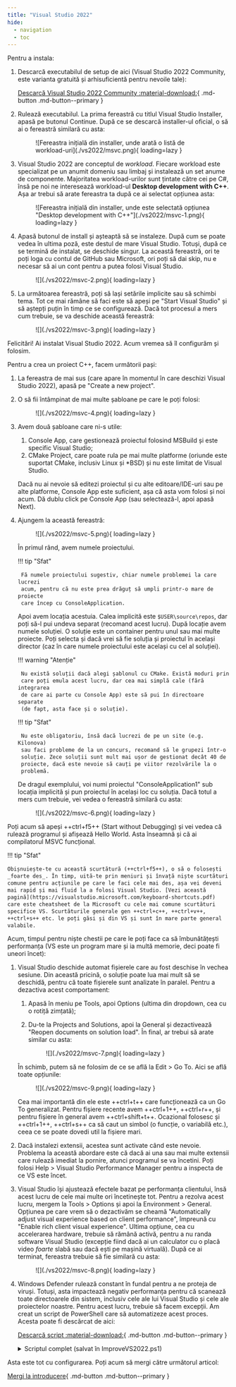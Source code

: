 ```yaml
---
title: "Visual Studio 2022"
hide:
  - navigation
  - toc
---
```


Pentru a instala:

1. Descarcă executabilul de setup de aici (Visual Studio 2022 Community, este
   varianta gratuită și arhisuficientă pentru nevoile tale):
   
    [Descarcă Visual Studio 2022 Community :material-download:](https://c2rsetup.officeapps.live.com/c2r/downloadVS.aspx?sku=community&channel=Release&version=VS2022&source=VSLandingPage){ .md-button .md-button--primary }

2. Rulează executabilul. La prima fereastră cu titlul Visual Studio Installer,
   apasă pe butonul Continue. După ce se descarcă installer-ul oficial, o să ai
   o fereastră similară cu asta:

    <figure markdown="span">
    ![Fereastra inițială din installer, unde arată o listă de workload-uri](./vs2022/msvc.png){ loading=lazy }
    </figure>

3. Visual Studio 2022 are conceptul de _workload_. Fiecare workload este
   specializat pe un anumit domeniu sau limbaj și instalează un set anume de
   componente. Majoritatea workload-urilor sunt țintate către cei pe C#, însă pe
   noi ne interesează workload-ul **Desktop development with C++**. Așa ar
   trebui să arate fereastra ta după ce ai selectat opțiunea asta:

    <figure markdown="span">
    ![Fereastra inițială din installer, unde este selectată opțiunea "Desktop development with C++"](./vs2022/msvc-1.png){ loading=lazy }
    </figure>

4. Apasă butonul de install și așteaptă să se instaleze. După cum se poate vedea
   în ultima poză, este destul de mare Visual Studio. Totuși, după ce se termină
   de instalat, se deschide singur. La această fereastră, ori te poți loga cu
   contul de GitHub sau Microsoft, ori poți să dai skip, nu e necesar să ai un
   cont pentru a putea folosi Visual Studio.

    <figure markdown="span"> 
    ![](./vs2022/msvc-2.png){ loading=lazy }
    </figure>

5. La următoarea fereastră, poți să lași setările implicite sau să schimbi tema.
   Tot ce mai rămâne să faci este să apeși pe "Start Visual Studio" și să
   aștepți puțin în timp ce se configurează. Dacă tot procesul a mers cum
   trebuie, se va deschide această fereastră:

    <figure markdown="span">
    ![](./vs2022/msvc-3.png){ loading=lazy }
    </figure>

Felicitări! Ai instalat Visual Studio 2022. Acum vremea să îl configurăm și
folosim.

Pentru a crea un proiect C++, facem următorii pași:

1. La fereastra de mai sus (care apare în momentul în care deschizi Visual
   Studio 2022), apasă pe "Create a new project".
2. O să fii întâmpinat de mai multe șabloane pe care le poți folosi:

    <figure markdown="span">
    ![](./vs2022/msvc-4.png){ loading=lazy }
    </figure>

3. Avem două șabloane care ni-s utile:
    1. Console App, care gestionează proiectul folosind MSBuild și este specific
       Visual Studio;
    2. CMake Project, care poate rula pe mai multe platforme (oriunde este
       suportat CMake, inclusiv Linux și *BSD) și nu este limitat de Visual
       Studio.

    Dacă nu ai nevoie să editezi proiectul și cu alte editoare/IDE-uri sau pe
    alte platforme, Console App este suficient, așa că asta vom folosi și noi
    acum. Dă dublu click pe Console App (sau selectează-l, apoi apasă Next).

4. Ajungem la această fereastră:

    <figure markdown="span">
    ![](./vs2022/msvc-5.png){ loading=lazy }
    </figure>

    În primul rând, avem numele proiectului.

    !!! tip "Sfat"

        Fă numele proiectului sugestiv, chiar numele problemei la care lucrezi
        acum, pentru că nu este prea drăguț să umpli printr-o mare de proiecte
        care încep cu ConsoleApplication.

    Apoi avem locația acestuia. Calea implicită este `$USER\source\repos`, dar
    poți să-l pui undeva separat (recomand acest lucru). După locație avem
    numele soluției. O soluție este un container pentru unul sau mai multe
    proiecte. Poți selecta și dacă vrei să fie soluția și proiectul în același
    director (caz în care numele proiectului este același cu cel al soluției).

    !!! warning "Atenție"

        Nu există soluții dacă alegi șablonul cu CMake. Există moduri prin
        care poți emula acest lucru, dar cea mai simplă cale (fără integrarea
        de care ai parte cu Console App) este să pui în directoare separate
        (de fapt, asta face și o soluție).

    !!! tip "Sfat"

        Nu este obligatoriu, însă dacă lucrezi de pe un site (e.g. Kilonova)
        sau faci probleme de la un concurs, recomand să le grupezi într-o
        soluție. Zece soluții sunt mult mai ușor de gestionat decât 40 de
        proiecte, dacă este nevoie să cauți pe viitor rezolvările la o
        problemă.

    De dragul exemplului, voi numi proiectul "ConsoleApplication1" sub locația
    implicită și pun proiectul în același loc cu soluția. Dacă totul a mers cum
    trebuie, vei vedea o fereastră similară cu asta:

    <figure markdown="span">
    ![](./vs2022/msvc-6.png){ loading=lazy }
    </figure>

Poți acum să apeși ++ctrl+f5++ (Start without Debugging) și vei vedea că rulează
programul și afișează Hello World. Asta înseamnă și că ai compilatorul MSVC
funcțional.

!!! tip "Sfat"

    Obișnuiește-te cu această scurtătură (++ctrl+f5++), o să o folosești
    _foarte des_. În timp, uită-te prin meniuri și învață niște scurtături
    comune pentru acțiunile pe care le faci cele mai des, așa vei deveni
    mai rapid și mai fluid la a folosi Visual Studio. [Vezi această
    pagină](https://visualstudio.microsoft.com/keyboard-shortcuts.pdf)
    care este cheatsheet de la Microsoft cu cele mai comune scurtături
    specifice VS. Scurtăturile generale gen ++ctrl+c++, ++ctrl+v++,
    ++ctrl+s++ etc. le poți găsi și din VS și sunt în mare parte general
    valabile.

Acum, timpul pentru niște chestii pe care le poți face ca să îmbunătățești
performanța (VS este un program mare și ia multă
memorie, deci poate fi uneori încet):

1. Visual Studio deschide automat fișierele care au fost deschise în vechea
   sesiune. Din această pricină, o soluție poate lua mai mult să se deschidă,
   pentru că toate fișierele sunt analizate în paralel. Pentru a dezactiva acest
   comportament:

    1. Apasă în meniu pe Tools, apoi Options (ultima din dropdown, cea cu o
       rotiță zimțată);
    2. Du-te la Projects and Solutions, apoi la General și dezactivează "Reopen
       documents on solution load". În final, ar trebui să arate similar cu
       asta:

        <figure markdown="span">
        ![](./vs2022/msvc-7.png){ loading=lazy }
        </figure>

    În schimb, putem să ne folosim de ce se află la Edit > Go To. Aici se află
    toate opțiunile:

    <figure markdown="span">
    ![](./vs2022/msvc-9.png){ loading=lazy }
    </figure>

    Cea mai importantă din ele este ++ctrl+t++ care funcționează ca un Go To
    generalizat. Pentru fișiere recente avem ++ctrl+1++, ++ctrl+r++, și pentru
    fișiere în general avem ++ctrl+shift+t++. Ocazional folosesc și ++ctrl+1++,
    ++ctrl+s++ ca să caut un simbol (o funcție, o variabilă etc.), ceea ce se
    poate dovedi util la fișiere mari.

2. Dacă instalezi extensii, acestea sunt activate când este nevoie. Problema la
   această abordare este că dacă ai una sau mai multe extensii care rulează
   imediat la pornire, atunci programul se va încetini. Poți folosi Help >
   Visual Studio Performance Manager pentru a inspecta de ce VS este încet.
3. Visual Studio își ajustează efectele bazat pe performanța clientului, însă
   acest lucru de cele mai multe ori încetinește tot. Pentru a rezolva acest
   lucru, mergem la Tools > Options și apoi la Environment > General. Opțiunea
   pe care vrem să o dezactivăm se cheamă "Automatically adjust visual
   experience based on client performance", împreună cu "Enable rich client
   visual experience". Ultima opțiune, cea cu accelerarea hardware, trebuie să
   rămână activă, pentru a nu randa software Visual Studio (excepție fiind dacă
   ai un calculator cu o placă video _foarte_ slabă sau dacă ești pe mașină
   virtuală). După ce ai terminat, fereastra trebuie să fie similară cu asta:

    <figure markdown="span">
    ![](./vs2022/msvc-8.png){ loading=lazy }
    </figure>

4. Windows Defender rulează constant în fundal pentru a ne proteja de viruși.
   Totuși, asta impactează negativ performanța pentru că scanează toate
   directoarele din sistem, inclusiv cele ale lui Visual Studio și cele ale
   proiectelor noastre. Pentru acest lucru, trebuie să facem excepții. Am creat
   un script de PowerShell care să automatizeze acest proces. Acesta poate fi
   descărcat de aici:

    [Descarcă script :material-download:](./vs2022/ImproveVS2022.ps1){ .md-button .md-button--primary }

    <details><summary>Scriptul complet (salvat în ImproveVS2022.ps1)</summary>
    ```powershell
    if (-not ([Security.Principal.WindowsPrincipal] [Security.Principal.WindowsIdentity]::GetCurrent()).IsInRole([Security.Principal.WindowsBuiltInRole] "Administrator"))
    {
        Write-Host "Ruleaza acest script ca Administrator." -ForegroundColor Red
        exit
    }

    $userPath = $env:USERPROFILE
    $appdataLocal = "$userPath\AppData\Local"
    $appdataRoaming = "$userPath\AppData\Roaming"
    $programData = "C:\ProgramData"
    $programFiles = "C:\Program Files"
    $programFilesX86 = "$programFiles (x86)"

    $pathExclusions = @(
        'C:\Windows\Microsoft.NET',
        'C:\Windows\assembly',
        "$userPath\.dotnet",
        "$userPath\.librarymanager",
        "$appdataLocal\Microsoft\VisualStudio",
        "$appdataLocal\Microsoft\VisualStudio Services",
        "$appdataLocal\GitCredentialManager",
        "$appdataLocal\GitHubVisualStudio",
        "$appdataLocal\Microsoft\dotnet",
        "$appdataLocal\Microsoft\VSApplicationInsights",
        "$appdataLocal\Microsoft\VSCommon",
        "$appdataLocal\Temp\VSFeedbackIntelliCodeLogs",
        "$appdataRoaming\Microsoft\VisualStudio",
        "$appdataRoaming\NuGet",
        "$appdataRoaming\Visual Studio Setup",
        "$appdataRoaming\vstelemetry",
        "$programData\Microsoft\VisualStudio",
        "$programData\Microsoft\NetFramework",
        "$programData\Microsoft Visual Studio",
        "$programFiles\Microsoft Visual Studio",
        "$programFiles\dotnet",
        "$programFiles\Microsoft SDKs",
        "$programFiles\Microsoft SQL Server",
        "$programFiles\IIS",
        "$programFiles\IIS Express",
        "$programFilesX86\Microsoft Visual Studio",
        "$programFilesX86\dotnet",
        "$programFilesX86\Microsoft SDKs",
        "$programFilesX86\Microsoft SQL Server",
        "$programFilesX86\IIS",
        "$programFilesX86\IIS Express"
    )

    $processExclusions = @(
        'ServiceHub.SettingsHost.exe',
        'ServiceHub.IdentityHost.exe',
        'ServiceHub.VSDetouredHost.exe',
        'ServiceHub.Host.CLR.x86.exe',
        'Microsoft.ServiceHub.Controller.exe',
        'PerfWatson2.exe',
        'sqlwriter.exe'
    )

    Write-Host "Acest script va crea excluderi pentru Windows Defender pentru folderele și procesele comune ale Visual Studio 2022."
    Write-Host ""
    $projectsFolder = Read-Host "Care este calea către folderul proiectelor tale? (exemplu: $userPath\source\repos)"

    if (-not (Test-Path $projectsFolder))
    {
        Write-Host "Calea specificată pentru folderul proiectelor nu există. Ieșire din script." -ForegroundColor Red
        exit
    }

    Write-Host ""
    Write-Host "Adăugare excludere cale: $projectsFolder"
    Add-MpPreference -ExclusionPath $projectsFolder

    foreach ($exclusion in $pathExclusions)
    {
        Write-Host "Adăugare excludere cale: $exclusion"
        try
        {
            Add-MpPreference -ExclusionPath $exclusion
        }
        catch
        {
            Write-Host "Nu s-a reușit adăugarea excluderii pentru calea: $exclusion - $_" -ForegroundColor Yellow
        }
    }

    foreach ($exclusion in $processExclusions)
    {
        Write-Host "Adăugare excludere proces: $exclusion"
        try
        {
            Add-MpPreference -ExclusionProcess $exclusion
        }
        catch
        {
            Write-Host "Nu s-a reușit adăugarea excluderii pentru procesul: $exclusion - $_" -ForegroundColor Yellow
        }
    }

    Write-Host ""
    Write-Host "Excluderile tale:"
    $prefs = Get-MpPreference

    Write-Host "Căile excluse:"
    $prefs.ExclusionPath
    Write-Host ""

    Write-Host "Procesele excluse:"
    $prefs.ExclusionProcess

    ```
    </details>

    Pentru a-l folosi, trebuie făcuți următorii pași (presupun că ai descărcat
    scriptul în `C:\Users\<nume>\Downloads` (adică în folderul de Descărcări)):

    1. Deschide o fereastră de PowerShell ca administrator. Pentru a face acest
       lucru, fie poți apăsa incantația ++win+x++, ++a++ și apoi ++enter++, fie
       poți să cauți Windows Powershell (sau doar Terminal, dacă ești pe Windows
       11) în meniu, apoi selectezi Executare ca administrator.

    2. Navighează până la calea unde ai descărcat cu `cd C:\Users\<cale>`. În
       cazul meu, va fi `cd C:\Users\RoAlgo\Downloads`.

    3. Scrie `.\ImproveVS2022.ps1` (presupunând că așa ai numit fișierul).

    4. Trebuie doar să furnizezi calea unde îți stochezi proiectele de obicei.
       Dacă ești cu setările implicite, atunci poți scrie exact ce îți zice
       exemplul (adică `C:\Users\<nume>\source\repos`). Dacă nu există calea,
       atunci programul iese.

    5. Apeși ++enter++ și aștepți să își facă treabă (termină repede).

Asta este tot cu configurarea. Poți acum să mergi către următorul articol:

[Mergi la introducere](./../../intro.md){ .md-button .md-button--primary }
